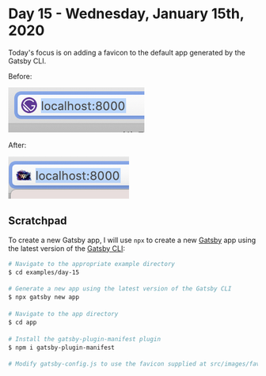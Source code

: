 # Day 15 - Wednesday, January 15th, 2020

Today's focus is on adding a favicon to the default app generated by the Gatsby CLI.

Before:

![screenshot-00-before.png](screenshot-00-before.png)

After:

![screenshot-01-after.png](screenshot-01-after.png)

## Scratchpad

To create a new Gatsby app, I will use `npx` to create a new [Gatsby](https://www.gatsbyjs.com) app using the latest version of the [Gatsby CLI](https://www.gatsbyjs.com):

```sh
# Navigate to the appropriate example directory
$ cd examples/day-15

# Generate a new app using the latest version of the Gatsby CLI
$ npx gatsby new app

# Navigate to the app directory
$ cd app

# Install the gatsby-plugin-manifest plugin
$ npm i gatsby-plugin-manifest

# Modify gatsby-config.js to use the favicon supplied at src/images/favicon.png
```
